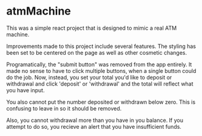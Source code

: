 # atmMachine
This was a simple react project that is designed to mimic a real ATM machine.

Improvements made to this project include several features. The styling has been set to be centered on the page as well as other cosmetic changes.

Programatically, the "submit button" was removed from the app entirely. It made no sense to have to click multiple buttons, when a single button could do the job.
Now, instead, you set your total you'd like to deposit or withdrawal and click 'deposit' or 'withdrawal' and the total will reflect what you have input.

You also cannot put the number deposited or withdrawn below zero. This is confusing to leave in so it should be removed.

Also, you cannot withdrawal more than you have in you balance. If you attempt to do so, you recieve an alert that you have insufficient funds.
